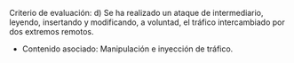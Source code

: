Criterio de evaluación:
d) Se ha realizado un ataque de intermediario, leyendo, insertando y modificando, a voluntad, el tráfico intercambiado por dos extremos remotos.

* Contenido asociado: Manipulación e inyección de tráfico.
